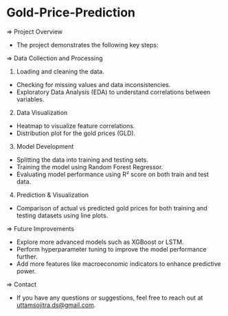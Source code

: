 # Gold-Price-Prediction

=> Project Overview
- The project demonstrates the following key steps:

=> Data Collection and Processing

1. Loading and cleaning the data.
- Checking for missing values and data inconsistencies.
- Exploratory Data Analysis (EDA) to understand correlations between variables.

2. Data Visualization
- Heatmap to visualize feature correlations.
- Distribution plot for the gold prices (GLD).

3. Model Development
- Splitting the data into training and testing sets.
- Training the model using Random Forest Regressor.
- Evaluating model performance using R² score on both train and test data.

4. Prediction & Visualization
- Comparison of actual vs predicted gold prices for both training and testing datasets using line plots.

=> Future Improvements
- Explore more advanced models such as XGBoost or LSTM.
- Perform hyperparameter tuning to improve the model performance further.
- Add more features like macroeconomic indicators to enhance predictive power.

=> Contact
- If you have any questions or suggestions, feel free to reach out at uttamsojitra.ds@gmail.com.
